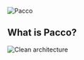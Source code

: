 ![Pacco](https://raw.githubusercontent.com/devmentors/Pacco/master/assets/pacco_logo.png)

**What is Pacco?**
----------------

![Clean architecture](https://raw.githubusercontent.com/devmentors/Pacco/master/assets/clean_architecture.png)